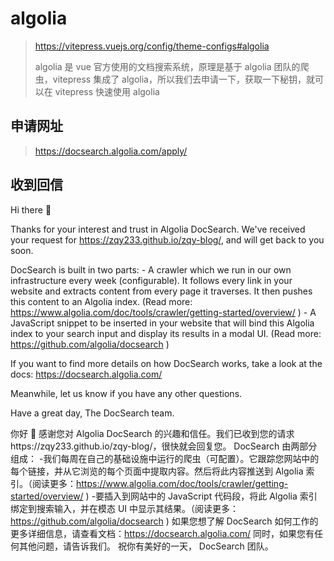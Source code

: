 # algolia

> https://vitepress.vuejs.org/config/theme-configs#algolia
>
> algolia 是 vue 官方使用的文档搜索系统，原理是基于 algolia 团队的爬虫，vitepress 集成了 algolia，所以我们去申请一下，获取一下秘钥，就可以在 vitepress 快速使用 algolia

## 申请网址

> https://docsearch.algolia.com/apply/

## 收到回信

Hi there 👋

Thanks for your interest and trust in Algolia DocSearch. We've received your request for https://zqy233.github.io/zqy-blog/, and will get back to you soon.

DocSearch is built in two parts:
\- A crawler which we run in our own infrastructure every week (configurable). It follows every link in your website and extracts content from every page it traverses. It then pushes this content to an Algolia index. (Read more: https://www.algolia.com/doc/tools/crawler/getting-started/overview/ )
\- A JavaScript snippet to be inserted in your website that will bind this Algolia index to your search input and display its results in a modal UI. (Read more: https://github.com/algolia/docsearch )

If you want to find more details on how DocSearch works, take a look at the docs: https://docsearch.algolia.com/

Meanwhile, let us know if you have any other questions.

Have a great day,
The DocSearch team.

你好 👋
感谢您对 Algolia DocSearch 的兴趣和信任。我们已收到您的请求https://zqy233.github.io/zqy-blog/，很快就会回复您。
DocSearch 由两部分组成： -我们每周在自己的基础设施中运行的爬虫（可配置）。它跟踪您网站中的每个链接，并从它浏览的每个页面中提取内容。然后将此内容推送到 Algolia 索引。（阅读更多：https://www.algolia.com/doc/tools/crawler/getting-started/overview/ ) -要插入到网站中的 JavaScript 代码段，将此 Algolia 索引绑定到搜索输入，并在模态 UI 中显示其结果。（阅读更多：https://github.com/algolia/docsearch )
如果您想了解 DocSearch 如何工作的更多详细信息，请查看文档：https://docsearch.algolia.com/
同时，如果您有任何其他问题，请告诉我们。
祝你有美好的一天，
DocSearch 团队。

